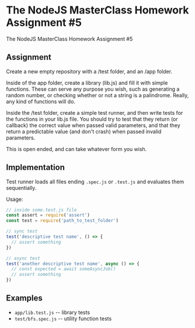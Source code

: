 # The NodeJS MasterClass Homework Assignment #5

The NodeJS MasterClass Homework Assignment #5

## Assignment

Create a new empty repository with a /test folder, and an /app folder.

Inside of the app folder, create a library (lib.js) and fill it with simple functions. These can serve any purpose you wish, such as generating a random number, or checking whether or not a string is a palindrome. Really, any kind of functions will do.

Inside the /test folder, create a simple test runner, and then write tests for the functions in your lib.js file. You should try to test that they return (or callback) the correct value when passed valid parameters, and that they return a predictable value (and don't crash) when passed invalid parameters.

This is open ended, and can take whatever form you wish.

## Implementation

Test runner loads all files ending `.spec.js` or `.test.js` and evaluates them sequentially.

Usage:

```javascript
// inside some.test.js file
const assert = require('assert')
const test = require('path_to_test_folder')

// sync test
test('descriptive test name', () => {
  // assert something
})

// async test
test('another descriptive test name', async () => {
  // const expected = await someAsyncJob()
  // assert something
})
```

## Examples

- `app/lib.test.js` -- library tests
- `test/bfs.spec.js` -- utility function tests
